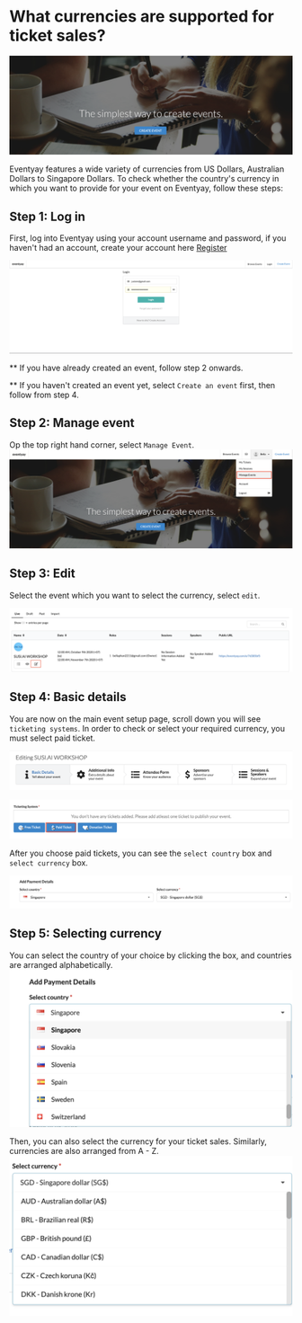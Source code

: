 # What currencies are supported for ticket sales? 

![Currency support](/images/What-currencies-are-supported-for-ticket-sales-1.png)

Eventyay features a wide variety of currencies from US Dollars, Australian Dollars to Singapore Dollars. To check whether the country's currency in which you want to provide for your event on Eventyay, follow these steps: 

## Step 1: Log in 

First, log into Eventyay using your account username and password, if you haven't had an account, create your account here [Register](/https://eventyay.com/register/)

![Currency support](/images/Log-in-page.png)

** If you have already created an event, follow step 2 onwards.

** If you haven't created an event yet, select `Create an event` first, then follow from step 4.

## Step 2: Manage event
Op the top right hand corner, select `Manage Event`.
![Currency support](/images/Manage-events-bar.png)

## Step 3: Edit
Select the event which you want to select the currency, select `edit`.

![Currency support](/images/What-currencies-are-supported-for-ticket-sales-8.png)

## Step 4: Basic details
You are now on the main event setup page, scroll down you will see `ticketing systems`. In order to check or select your required currency, you must select paid ticket. 

![Currency support](/images/What-currencies-are-supported-for-ticket-sales-2.png)

![Currency support](/images/What-currencies-are-supported-for-ticket-sales-6.png)

After you choose paid tickets, you can see the `select country` box and `select currency` box. 

![Currency support](/images/What-currencies-are-supported-for-ticket-sales-3.png)

## Step 5: Selecting currency
You can select the country of your choice by clicking the box, and countries are arranged alphabetically. 
![Currency support](/images/What-currencies-are-supported-for-ticket-sales-4.png)

Then, you can also select the currency for your ticket sales. Similarly, currencies are also arranged from A - Z. 
![Currency support](/images/What-currencies-are-supported-for-ticket-sales-5.png)

